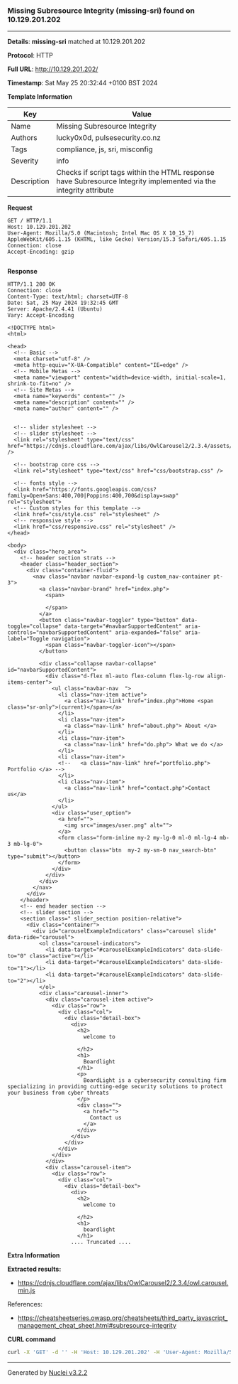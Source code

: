 ### Missing Subresource Integrity (missing-sri) found on 10.129.201.202

----
**Details**: **missing-sri** matched at 10.129.201.202

**Protocol**: HTTP

**Full URL**: http://10.129.201.202/

**Timestamp**: Sat May 25 20:32:44 +0100 BST 2024

**Template Information**

| Key | Value |
| --- | --- |
| Name | Missing Subresource Integrity |
| Authors | lucky0x0d, pulsesecurity.co.nz |
| Tags | compliance, js, sri, misconfig |
| Severity | info |
| Description | Checks if script tags within the HTML response have Subresource Integrity implemented via the integrity attribute<br> |

**Request**
```http
GET / HTTP/1.1
Host: 10.129.201.202
User-Agent: Mozilla/5.0 (Macintosh; Intel Mac OS X 10_15_7) AppleWebKit/605.1.15 (KHTML, like Gecko) Version/15.3 Safari/605.1.15
Connection: close
Accept-Encoding: gzip


```

**Response**
```http
HTTP/1.1 200 OK
Connection: close
Content-Type: text/html; charset=UTF-8
Date: Sat, 25 May 2024 19:32:45 GMT
Server: Apache/2.4.41 (Ubuntu)
Vary: Accept-Encoding

<!DOCTYPE html>
<html>

<head>
  <!-- Basic -->
  <meta charset="utf-8" />
  <meta http-equiv="X-UA-Compatible" content="IE=edge" />
  <!-- Mobile Metas -->
  <meta name="viewport" content="width=device-width, initial-scale=1, shrink-to-fit=no" />
  <!-- Site Metas -->
  <meta name="keywords" content="" />
  <meta name="description" content="" />
  <meta name="author" content="" />


  <!-- slider stylesheet -->
  <!-- slider stylesheet -->
  <link rel="stylesheet" type="text/css" href="https://cdnjs.cloudflare.com/ajax/libs/OwlCarousel2/2.3.4/assets/owl.carousel.min.css" />

  <!-- bootstrap core css -->
  <link rel="stylesheet" type="text/css" href="css/bootstrap.css" />

  <!-- fonts style -->
  <link href="https://fonts.googleapis.com/css?family=Open+Sans:400,700|Poppins:400,700&display=swap" rel="stylesheet">
  <!-- Custom styles for this template -->
  <link href="css/style.css" rel="stylesheet" />
  <!-- responsive style -->
  <link href="css/responsive.css" rel="stylesheet" />
</head>

<body>
  <div class="hero_area">
    <!-- header section strats -->
    <header class="header_section">
      <div class="container-fluid">
        <nav class="navbar navbar-expand-lg custom_nav-container pt-3">
          <a class="navbar-brand" href="index.php">
            <span>
              
            </span>
          </a>
          <button class="navbar-toggler" type="button" data-toggle="collapse" data-target="#navbarSupportedContent" aria-controls="navbarSupportedContent" aria-expanded="false" aria-label="Toggle navigation">
            <span class="navbar-toggler-icon"></span>
          </button>

          <div class="collapse navbar-collapse" id="navbarSupportedContent">
            <div class="d-flex ml-auto flex-column flex-lg-row align-items-center">
              <ul class="navbar-nav  ">
                <li class="nav-item active">
                  <a class="nav-link" href="index.php">Home <span class="sr-only">(current)</span></a>
                </li>
                <li class="nav-item">
                  <a class="nav-link" href="about.php"> About </a>
                </li>
                <li class="nav-item">
                  <a class="nav-link" href="do.php"> What we do </a>
                </li>
                <li class="nav-item">
                <!--   <a class="nav-link" href="portfolio.php"> Portfolio </a> -->
                </li>
                <li class="nav-item">
                  <a class="nav-link" href="contact.php">Contact us</a>
                </li>
              </ul>
              <div class="user_option">
                <a href="">
                  <img src="images/user.png" alt="">
                </a>
                <form class="form-inline my-2 my-lg-0 ml-0 ml-lg-4 mb-3 mb-lg-0">
                  <button class="btn  my-2 my-sm-0 nav_search-btn" type="submit"></button>
                </form>
              </div>
            </div>
          </div>
        </nav>
      </div>
    </header>
    <!-- end header section -->
    <!-- slider section -->
    <section class=" slider_section position-relative">
      <div class="container">
        <div id="carouselExampleIndicators" class="carousel slide" data-ride="carousel">
          <ol class="carousel-indicators">
            <li data-target="#carouselExampleIndicators" data-slide-to="0" class="active"></li>
            <li data-target="#carouselExampleIndicators" data-slide-to="1"></li>
            <li data-target="#carouselExampleIndicators" data-slide-to="2"></li>
          </ol>
          <div class="carousel-inner">
            <div class="carousel-item active">
              <div class="row">
                <div class="col">
                  <div class="detail-box">
                    <div>
                      <h2>
                        welcome to

                      </h2>
                      <h1>
                        Boardlight
                      </h1>
                      <p>
                        BoardLight is a cybersecurity consulting firm specializing in providing cutting-edge security solutions to protect your business from cyber threats
                      </p>
                      <div class="">
                        <a href="">
                          Contact us
                        </a>
                      </div>
                    </div>
                  </div>
                </div>
              </div>
            </div>
            <div class="carousel-item">
              <div class="row">
                <div class="col">
                  <div class="detail-box">
                    <div>
                      <h2>
                        welcome to

                      </h2>
                      <h1>
                        boardlight
                      </h1>
                    .... Truncated ....
```

**Extra Information**

**Extracted results:**

- https://cdnjs.cloudflare.com/ajax/libs/OwlCarousel2/2.3.4/owl.carousel.min.js


References: 
- https://cheatsheetseries.owasp.org/cheatsheets/third_party_javascript_management_cheat_sheet.html#subresource-integrity

**CURL command**
```sh
curl -X 'GET' -d '' -H 'Host: 10.129.201.202' -H 'User-Agent: Mozilla/5.0 (Macintosh; Intel Mac OS X 10_15_7) AppleWebKit/605.1.15 (KHTML, like Gecko) Version/15.3 Safari/605.1.15' 'http://10.129.201.202/'
```

----

Generated by [Nuclei v3.2.2](https://github.com/projectdiscovery/nuclei)